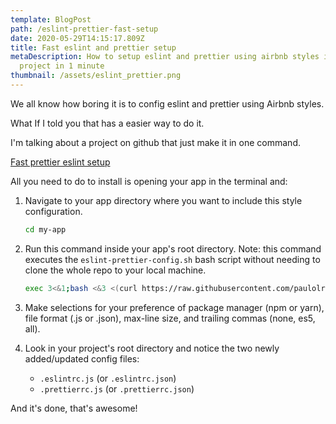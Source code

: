 ```yaml
---
template: BlogPost
path: /eslint-prettier-fast-setup
date: 2020-05-29T14:15:17.809Z
title: Fast eslint and prettier setup
metaDescription: How to setup eslint and prettier using airbnb styles in your
  project in 1 minute
thumbnail: /assets/eslint_prettier.png
---
```

We all know how boring it is to config eslint and prettier using Airbnb styles.

What If I told you that has a easier way to do it.

I'm talking about a project on github that just make it in one command.

[Fast prettier eslint setup](https://github.com/paulolramos/eslint-prettier-airbnb-react)

All you need to do to install is opening your app in the terminal and:

1. Navigate to your app directory where you want to include this style configuration.

   ```bash
   cd my-app
   ```
2. Run this command inside your app's root directory. Note: this command executes the `eslint-prettier-config.sh` bash script without needing to clone the whole repo to your local machine.

   ```bash
   exec 3<&1;bash <&3 <(curl https://raw.githubusercontent.com/paulolramos/eslint-prettier-airbnb-react/master/eslint-prettier-config.sh 2> /dev/null)
   ```
3. Make selections for your preference of package manager (npm or yarn), file format (.js or .json), max-line size, and trailing commas (none, es5, all).
4. Look in your project's root directory and notice the two newly added/updated config files:

   * `.eslintrc.js` (or `.eslintrc.json`)
   * `.prettierrc.js` (or `.prettierrc.json`)

And it's done, that's awesome!